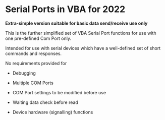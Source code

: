 # Serial Ports in VBA for 2022

**Extra-simple version suitable for basic data send/receive use only**

This is the further simplified set of VBA Serial Port functions for use with one pre-defined Com Port only.

Intended for use with serial devices which have a well-defined set of short commands and responses.



<P>

No requirements provided for


- Debugging

- Multiple COM Ports

- COM Port settings to be modified before use

- Waiting data check before read

- Device hardware (signalling) functions 

</P>
